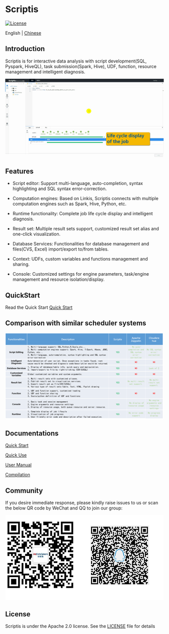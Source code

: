 Scriptis
============

[![License](https://img.shields.io/badge/license-Apache%202-4EB1BA.svg)](https://www.apache.org/licenses/LICENSE-2.0.html)

English | [Chinese](docs/zh_CN/README.md)

## Introduction

Scriptis is for interactive data analysis with script development(SQL, Pyspark, HiveQL), task submission(Spark, Hive), UDF, function, resource management and intelligent diagnosis.

![running](docs/en_US/images/readme/running.gif)

## Features

* Script editor: Support multi-language, auto-completion, syntax highlighting and SQL syntax error-correction.

* Computation engines: Based on Linkis, Scriptis connects with multiple computation engines such as Spark, Hive, Python, etc.

* Runtime functionality: Complete job life cycle display and intelligent diagnosis.

* Result set: Multiple result sets support, customized result set alias and one-click visualization. 

* Database Services: Functionalities for database management and files(CVS, Excel) import/export to/from tables.

* Context: UDFs, custom variables and functions management and sharing.

* Console: Customized settings for engine parameters, task/engine management and resource isolation/display.


## QuickStart

Read the Quick Start [Quick Start](docs/en_US/ch1/Front-end_deployment_documentation.md)

## Comparison with similar scheduler systems

![Comparison](/docs/en_US/images/readme/Comparison.png)

## Documentations

[Quick Start](docs/en_US/ch1/Front-end_deployment_documentation.md)

[Quick Use](docs/en_US/ch3/Scriptis_Quick_Start.md)

[User Manual](docs/en_US/ch4/Scriptis_Manual.md)

[Compilation](docs/en_US/ch2/Compilation.md)

## Community
If you desire immediate response, please kindly raise issues to us or scan the below QR code by WeChat and QQ to join our group:

![WeChatQQ](/docs/en_US/images/wechatQQ.png)

## License

Scriptis is under the Apache 2.0 license. See the [LICENSE]((http://www.apache.org/licenses/LICENSE-2.0)) file for details
